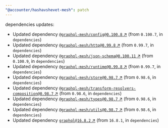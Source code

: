 ```yaml
---
"@accounter/hashavshevet-mesh": patch
---
```

dependencies updates:
  - Updated dependency [`@graphql-mesh/config@0.100.8` ↗︎](https://www.npmjs.com/package/@graphql-mesh/config/v/0.100.8) (from `0.100.7`, in `dependencies`)
  - Updated dependency [`@graphql-mesh/http@0.99.8` ↗︎](https://www.npmjs.com/package/@graphql-mesh/http/v/0.99.8) (from `0.99.7`, in `dependencies`)
  - Updated dependency [`@graphql-mesh/json-schema@0.100.11` ↗︎](https://www.npmjs.com/package/@graphql-mesh/json-schema/v/0.100.11) (from `0.100.9`, in `dependencies`)
  - Updated dependency [`@graphql-mesh/runtime@0.99.8` ↗︎](https://www.npmjs.com/package/@graphql-mesh/runtime/v/0.99.8) (from `0.99.7`, in `dependencies`)
  - Updated dependency [`@graphql-mesh/store@0.98.7` ↗︎](https://www.npmjs.com/package/@graphql-mesh/store/v/0.98.7) (from `0.98.6`, in `dependencies`)
  - Updated dependency [`@graphql-mesh/transform-resolvers-composition@0.98.7` ↗︎](https://www.npmjs.com/package/@graphql-mesh/transform-resolvers-composition/v/0.98.7) (from `0.98.6`, in `dependencies`)
  - Updated dependency [`@graphql-mesh/types@0.98.7` ↗︎](https://www.npmjs.com/package/@graphql-mesh/types/v/0.98.7) (from `0.98.6`, in `dependencies`)
  - Updated dependency [`@graphql-mesh/utils@0.98.7` ↗︎](https://www.npmjs.com/package/@graphql-mesh/utils/v/0.98.7) (from `0.98.6`, in `dependencies`)
  - Updated dependency [`graphql@16.8.2` ↗︎](https://www.npmjs.com/package/graphql/v/16.8.2) (from `16.8.1`, in `dependencies`)
